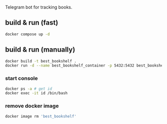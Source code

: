 Telegram bot for tracking books.

## build & run (fast)
```bash
docker compose up -d 
```

## build & run (manually)
```bash
docker build -t best_bookshelf .
docker run -d --name best_bookshelf_container -p 5432:5432 best_bookshelf
```

### start console
```bash
docker ps -a # get id
docker exec -it id /bin/bash
```

### remove docker image
```bash
docker image rm 'best_bookshelf'
```